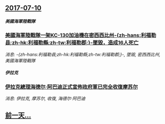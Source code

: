## [2017-07-10](/news/2017/07/10/index.md)

##### 美國海軍陸戰隊
### [美國海軍陸戰隊一架KC-130加油機在密西西比州-{zh-hans:利福勒县;zh-hk:利福勒縣;zh-tw:利福勒郡;}-墜毀，造成16人死亡 ](/news/2017/07/10/美國海軍陸戰隊一架KC-130加油機在密西西比州-zh-hans-利福勒县-zh-hk-利福勒縣-zh-tw-利福勒郡.md)
_消息: -{zh-hans:利福勒县;zh-hk:利福勒縣;zh-tw:利福勒郡;}-, 墜毀, 密西西比州, 美國海軍陸戰隊_

##### 伊拉克
### [伊拉克總理海德尔·阿巴迪正式宣佈政府軍已完全收復摩苏尔 ](/news/2017/07/10/伊拉克總理海德尔-阿巴迪正式宣佈政府軍已完全收復摩苏尔.md)
_消息: 伊拉克, 摩苏尔, 收復, 海德尔·阿巴迪_

## [前一天...](/news/2017/07/9/index.md)

